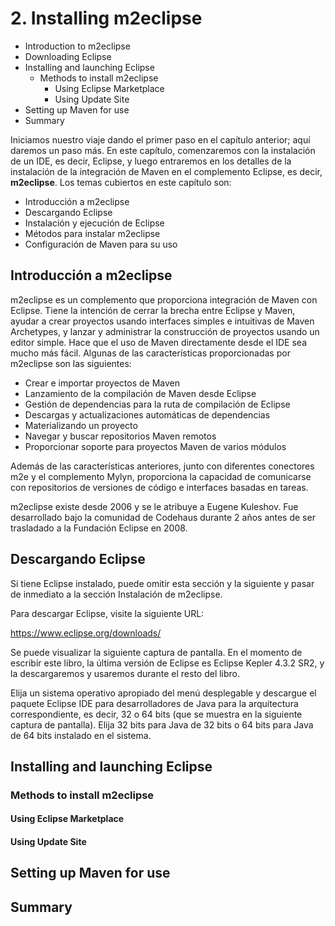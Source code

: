 # 2. Installing m2eclipse

* Introduction to m2eclipse
* Downloading Eclipse
* Installing and launching Eclipse
   * Methods to install m2eclipse
      * Using Eclipse Marketplace
      * Using Update Site
* Setting up Maven for use
* Summary

Iniciamos nuestro viaje dando el primer paso en el capítulo anterior; aquí daremos un paso más. En este capítulo, comenzaremos con la instalación de un IDE, es decir, Eclipse, y luego entraremos en los detalles de la instalación de la integración de Maven en el complemento Eclipse, es decir, **m2eclipse**. Los temas cubiertos en este capítulo son:

* Introducción a m2eclipse
* Descargando Eclipse
* Instalación y ejecución de Eclipse
* Métodos para instalar m2eclipse
* Configuración de Maven para su uso

## Introducción a m2eclipse

m2eclipse es un complemento que proporciona integración de Maven con Eclipse. Tiene la intención de cerrar la brecha entre Eclipse y Maven, ayudar a crear proyectos usando interfaces simples e intuitivas de Maven Archetypes, y lanzar y administrar la construcción de proyectos usando un editor simple. Hace que el uso de Maven directamente desde el IDE sea mucho más fácil. Algunas de las características proporcionadas por m2eclipse son las siguientes:

* Crear e importar proyectos de Maven
* Lanzamiento de la compilación de Maven desde Eclipse
* Gestión de dependencias para la ruta de compilación de Eclipse
* Descargas y actualizaciones automáticas de dependencias
* Materializando un proyecto
* Navegar y buscar repositorios Maven remotos
* Proporcionar soporte para proyectos Maven de varios módulos

Además de las características anteriores, junto con diferentes conectores m2e y el complemento Mylyn, proporciona la capacidad de comunicarse con repositorios de versiones de código e interfaces basadas en tareas.

m2eclipse existe desde 2006 y se le atribuye a Eugene Kuleshov. Fue desarrollado bajo la comunidad de Codehaus durante 2 años antes de ser trasladado a la Fundación Eclipse en 2008.


## Descargando Eclipse

Si tiene Eclipse instalado, puede omitir esta sección y la siguiente y pasar de inmediato a la sección Instalación de m2eclipse.

Para descargar Eclipse, visite la siguiente URL:

https://www.eclipse.org/downloads/

Se puede visualizar la siguiente captura de pantalla. En el momento de escribir este libro, la última versión de Eclipse es Eclipse Kepler 4.3.2 SR2, y la descargaremos y usaremos durante el resto del libro.

Elija un sistema operativo apropiado del menú desplegable y descargue el paquete Eclipse IDE para desarrolladores de Java para la arquitectura correspondiente, es decir, 32 o 64 bits (que se muestra en la siguiente captura de pantalla). Elija 32 bits para Java de 32 bits o 64 bits para Java de 64 bits instalado en el sistema.



## Installing and launching Eclipse
### Methods to install m2eclipse
#### Using Eclipse Marketplace
#### Using Update Site
## Setting up Maven for use
## Summary
